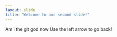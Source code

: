 ```yaml
---
layout: slide
title: "Welcome to our second slide!"
---
```

Am i the git god now
Use the left arrow to go back!
